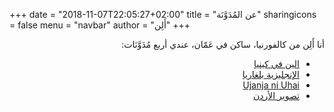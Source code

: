 +++
date = "2018-11-07T22:05:27+02:00"
title = "عن المُدَوَّنَة"
sharingicons = false
menu = "navbar"
author = "أَلِن"
+++

<p style='direction: rtl; text-align: right;'>
أنا أَلِن من كالفورنيا، ساكن في عَمّان، عندي أربع مُدَوَّنَات:
</p>

<ul style='direction: rtl; text-align: right;'>
  <li><a href='https://alaninkenya.org'>الين في كينيا</a></li>
  <li><a href='https://englishbulgaria.net'>الإنجليزية بلغاريا</a></li>
  <li><a href='https://mjanja.ch'>Ujanja ni Uhai</a></li>
  <li><a href='https://picturingjordan.com'>تصوير الأردن</a></li>
</ul>

